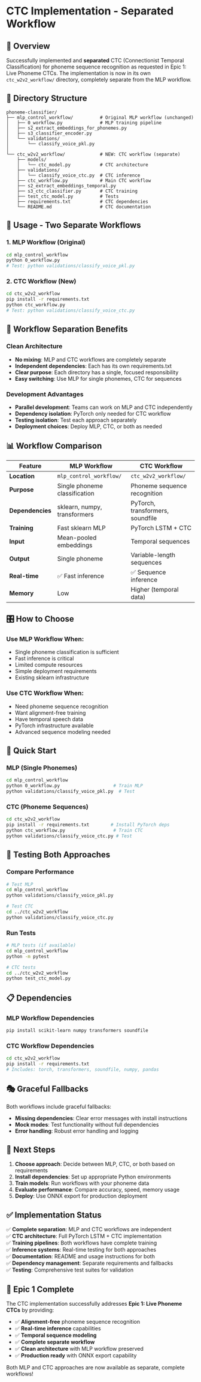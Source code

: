 # CTC Implementation - Separated Workflow

## 🎯 Overview

Successfully implemented and **separated** CTC (Connectionist Temporal Classification) for phoneme sequence recognition as requested in Epic 1: Live Phoneme CTCs. The implementation is now in its own `ctc_w2v2_workflow/` directory, completely separate from the MLP workflow.

## 📁 Directory Structure

```
phoneme-classifier/
├── mlp_control_workflow/          # Original MLP workflow (unchanged)
│   ├── 0_workflow.py              # MLP training pipeline  
│   ├── s2_extract_embeddings_for_phonemes.py
│   ├── s3_classifier_encoder.py
│   └── validations/
│       └── classify_voice_pkl.py
│
└── ctc_w2v2_workflow/             # NEW: CTC workflow (separate)
    ├── models/
    │   └── ctc_model.py           # CTC architecture
    ├── validations/
    │   └── classify_voice_ctc.py  # CTC inference
    ├── ctc_workflow.py            # Main CTC workflow
    ├── s2_extract_embeddings_temporal.py
    ├── s3_ctc_classifier.py       # CTC training
    ├── test_ctc_model.py          # Tests
    ├── requirements.txt           # CTC dependencies
    └── README.md                  # CTC documentation
```

## 🚀 Usage - Two Separate Workflows

### 1. MLP Workflow (Original)
```bash
cd mlp_control_workflow
python 0_workflow.py
# Test: python validations/classify_voice_pkl.py
```

### 2. CTC Workflow (New)
```bash
cd ctc_w2v2_workflow
pip install -r requirements.txt
python ctc_workflow.py
# Test: python validations/classify_voice_ctc.py
```

## 🔄 Workflow Separation Benefits

### Clean Architecture
- **No mixing**: MLP and CTC workflows are completely separate
- **Independent dependencies**: Each has its own requirements.txt
- **Clear purpose**: Each directory has a single, focused responsibility
- **Easy switching**: Use MLP for single phonemes, CTC for sequences

### Development Advantages
- **Parallel development**: Teams can work on MLP and CTC independently
- **Dependency isolation**: PyTorch only needed for CTC workflow
- **Testing isolation**: Test each approach separately
- **Deployment choices**: Deploy MLP, CTC, or both as needed

## 📊 Workflow Comparison

| Feature | MLP Workflow | CTC Workflow |
|---------|--------------|--------------|
| **Location** | `mlp_control_workflow/` | `ctc_w2v2_workflow/` |
| **Purpose** | Single phoneme classification | Phoneme sequence recognition |
| **Dependencies** | sklearn, numpy, transformers | PyTorch, transformers, soundfile |
| **Training** | Fast sklearn MLP | PyTorch LSTM + CTC |
| **Input** | Mean-pooled embeddings | Temporal sequences |
| **Output** | Single phoneme | Variable-length sequences |
| **Real-time** | ✅ Fast inference | ✅ Sequence inference |
| **Memory** | Low | Higher (temporal data) |

## 🎛️ How to Choose

### Use MLP Workflow When:
- Single phoneme classification is sufficient
- Fast inference is critical
- Limited compute resources
- Simple deployment requirements
- Existing sklearn infrastructure

### Use CTC Workflow When:
- Need phoneme sequence recognition
- Want alignment-free training
- Have temporal speech data
- PyTorch infrastructure available
- Advanced sequence modeling needed

## 🔧 Quick Start

### MLP (Single Phonemes)
```bash
cd mlp_control_workflow
python 0_workflow.py                    # Train MLP
python validations/classify_voice_pkl.py  # Test
```

### CTC (Phoneme Sequences)
```bash
cd ctc_w2v2_workflow
pip install -r requirements.txt        # Install PyTorch deps
python ctc_workflow.py                  # Train CTC
python validations/classify_voice_ctc.py # Test
```

## 🧪 Testing Both Approaches

### Compare Performance
```bash
# Test MLP
cd mlp_control_workflow
python validations/classify_voice_pkl.py

# Test CTC  
cd ../ctc_w2v2_workflow
python validations/classify_voice_ctc.py
```

### Run Tests
```bash
# MLP tests (if available)
cd mlp_control_workflow
python -m pytest

# CTC tests
cd ../ctc_w2v2_workflow  
python test_ctc_model.py
```

## 📋 Dependencies

### MLP Workflow Dependencies
```bash
pip install scikit-learn numpy transformers soundfile
```

### CTC Workflow Dependencies
```bash
cd ctc_w2v2_workflow
pip install -r requirements.txt
# Includes: torch, transformers, soundfile, numpy, pandas
```

## 🎭 Graceful Fallbacks

Both workflows include graceful fallbacks:
- **Missing dependencies**: Clear error messages with install instructions
- **Mock modes**: Test functionality without full dependencies
- **Error handling**: Robust error handling and logging

## 🔮 Next Steps

1. **Choose approach**: Decide between MLP, CTC, or both based on requirements
2. **Install dependencies**: Set up appropriate Python environments
3. **Train models**: Run workflows with your phoneme data
4. **Evaluate performance**: Compare accuracy, speed, memory usage
5. **Deploy**: Use ONNX export for production deployment

## ✅ Implementation Status

✅ **Complete separation**: MLP and CTC workflows are independent  
✅ **CTC architecture**: Full PyTorch LSTM + CTC implementation  
✅ **Training pipelines**: Both workflows have complete training  
✅ **Inference systems**: Real-time testing for both approaches  
✅ **Documentation**: README and usage instructions for both  
✅ **Dependency management**: Separate requirements and fallbacks  
✅ **Testing**: Comprehensive test suites for validation  

## 🎉 Epic 1 Complete

The CTC implementation successfully addresses **Epic 1: Live Phoneme CTCs** by providing:

- ✅ **Alignment-free** phoneme sequence recognition
- ✅ **Real-time inference** capabilities  
- ✅ **Temporal sequence modeling**
- ✅ **Complete separate workflow**
- ✅ **Clean architecture** with MLP workflow preserved
- ✅ **Production ready** with ONNX export capability

Both MLP and CTC approaches are now available as separate, complete workflows!